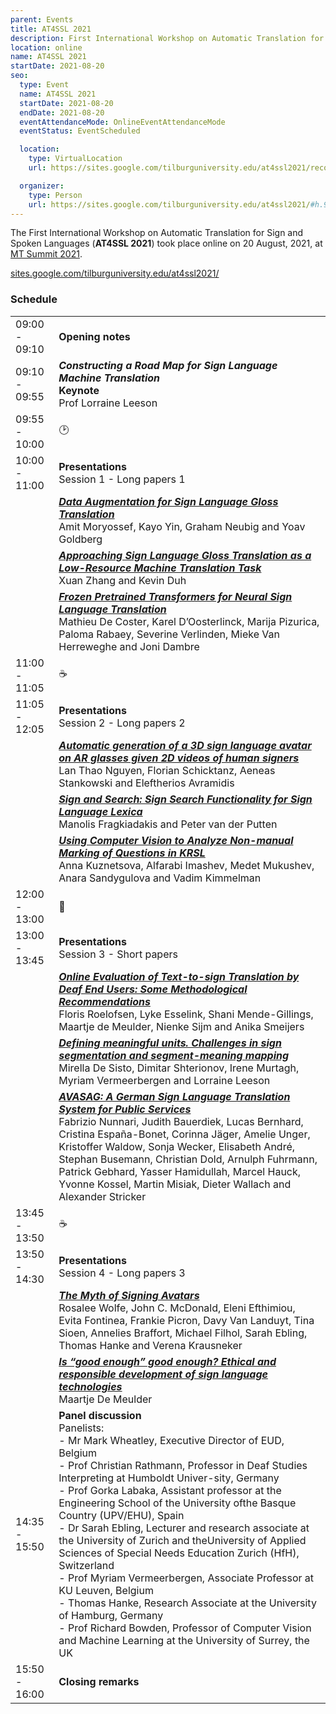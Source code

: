 ```yaml
---
parent: Events
title: AT4SSL 2021
description: First International Workshop on Automatic Translation for Sign and Spoken Languages
location: online
name: AT4SSL 2021
startDate: 2021-08-20
seo:
  type: Event
  name: AT4SSL 2021
  startDate: 2021-08-20
  endDate: 2021-08-20
  eventAttendanceMode: OnlineEventAttendanceMode
  eventStatus: EventScheduled

  location:
    type: VirtualLocation
    url: https://sites.google.com/tilburguniversity.edu/at4ssl2021/recordings

  organizer:
    type: Person
    url: https://sites.google.com/tilburguniversity.edu/at4ssl2021/#h.9px6fzbmtdu
---
```


The First International Workshop on Automatic Translation for Sign and Spoken Languages (**AT4SSL 2021**) took place online on 20 August, 2021, at [MT Summit 2021](/mtsummit2021).


[sites.google.com/tilburguniversity.edu/at4ssl2021/](https://sites.google.com/tilburguniversity.edu/at4ssl2021/)

### Schedule


| | |
| -- | -- |
| 09:00 - 09:10 | **Opening notes** |
| 09:10 - 09:55 | _**Constructing a Road Map for Sign Language Machine Translation**_ <br>**Keynote** <br>Prof Lorraine Leeson |
| 09:55 - 10:00 | 🕑 |
| 10:00 - 11:00 | **Presentations** <br>Session 1 - Long papers 1 |
| | [***Data Augmentation for Sign Language Gloss Translation***](https://aclanthology.org/2021.mtsummit-at4ssl.1.pdf) <br>Amit Moryossef, Kayo Yin, Graham Neubig and Yoav Goldberg |
| | [***Approaching Sign Language Gloss Translation as a Low-Resource Machine Translation Task***](https://aclanthology.org/2021.mtsummit-at4ssl.7.pdf) <br>Xuan Zhang and Kevin Duh |
| | [***Frozen Pretrained Transformers for Neural Sign Language Translation***](https://aclanthology.org/2021.mtsummit-at4ssl.10.pdf) <br>Mathieu De Coster, Karel D’Oosterlinck, Marija Pizurica, Paloma Rabaey, Severine Verlinden, Mieke Van Herreweghe and Joni Dambre |
| 11:00 - 11:05 | ☕️ |
| 11:05 - 12:05 | **Presentations** <br>Session 2 - Long papers 2 |
| | [***Automatic generation of a 3D sign language avatar on AR glasses given 2D videos of human signers***](https://aclanthology.org/2021.mtsummit-at4ssl.8.pdf) <br>Lan Thao Nguyen, Florian Schicktanz, Aeneas Stankowski and Eleftherios Avramidis |
| | [***Sign and Search: Sign Search Functionality for Sign Language Lexica***](https://aclanthology.org/2021.mtsummit-at4ssl.3.pdf) <br>Manolis Fragkiadakis and Peter van der Putten |
| | [***Using Computer Vision to Analyze Non-manual Marking of Questions in KRSL***](https://aclanthology.org/2021.mtsummit-at4ssl.6.pdf) <br>Anna Kuznetsova, Alfarabi Imashev, Medet Mukushev, Anara Sandygulova and Vadim Kimmelman |
| 12:00 - 13:00 | 🍴 |
| 13:00 - 13:45 | **Presentations** <br>Session 3 - Short papers |
| | [***Online Evaluation of Text-to-sign Translation by Deaf End Users: Some Methodological Recommendations***](https://aclanthology.org/2021.mtsummit-at4ssl.9.pdf) <br>Floris Roelofsen, Lyke Esselink, Shani Mende-Gillings, Maartje de Meulder, Nienke Sijm and Anika Smeijers |
| | [***Defining meaningful units. Challenges in sign segmentation and segment-meaning mapping***](https://aclanthology.org/2021.mtsummit-at4ssl.11.pdf) <br>Mirella De Sisto, Dimitar Shterionov, Irene Murtagh, Myriam Vermeerbergen and Lorraine Leeson |
| | [***AVASAG: A German Sign Language Translation System for Public Services***](https://aclanthology.org/2021.mtsummit-at4ssl.5.pdf) <br>Fabrizio Nunnari, Judith Bauerdiek, Lucas Bernhard, Cristina España-Bonet, Corinna Jäger, Amelie Unger, Kristoffer Waldow, Sonja Wecker, Elisabeth André, Stephan Busemann, Christian Dold, Arnulph Fuhrmann, Patrick Gebhard, Yasser Hamidullah, Marcel Hauck, Yvonne Kossel, Martin Misiak, Dieter Wallach and Alexander Stricker |
| 13:45 - 13:50 | ☕️ |
| 13:50 - 14:30 | **Presentations** <br>Session 4 - Long papers 3 |
| | [***The Myth of Signing Avatars***](https://aclanthology.org/2021.mtsummit-at4ssl.4.pdf) <br>Rosalee Wolfe, John C. McDonald, Eleni Efthimiou, Evita Fontinea, Frankie Picron, Davy Van Landuyt, Tina Sioen, Annelies Braffort, Michael Filhol, Sarah Ebling, Thomas Hanke and Verena Krausneker |
| | [***Is “good enough” good enough? Ethical and responsible development of sign language technologies***](https://aclanthology.org/2021.mtsummit-at4ssl.2.pdf) <br>Maartje De Meulder
| 14:35 - 15:50 | **Panel discussion** <br>Panelists: <br> - Mr Mark Wheatley, Executive Director of EUD, Belgium <br> - Prof Christian Rathmann, Professor in Deaf Studies Interpreting at Humboldt Univer-sity, Germany <br> - Prof Gorka Labaka, Assistant professor at the Engineering School of the University ofthe Basque Country (UPV/EHU), Spain <br> - Dr Sarah Ebling, Lecturer and research associate at the University of Zurich and theUniversity of Applied Sciences of Special Needs Education Zurich (HfH), Switzerland <br> - Prof Myriam Vermeerbergen, Associate Professor at KU Leuven, Belgium <br> - Thomas Hanke, Research Associate at the University of Hamburg, Germany <br> - Prof Richard Bowden, Professor of Computer Vision and Machine Learning at the University of Surrey, the UK |
| 15:50 - 16:00 | **Closing remarks** |
